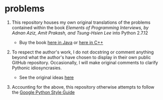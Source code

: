 # problems

1. This repository houses my own original translations of the problems contained within the book *Elements of Programming Interviews, by Adnan Aziz, Amit Prakash, and Tsung-Hsien Lee* into Python 2.7.12
   * Buy the book [here in Java](https://www.amazon.com/dp/1517671272/ref=cm_sw_su_dp) or [here in C++](https://www.amazon.com/Elements-Programming-Interviews-Insiders-Guide/dp/1479274836/ref=cm_cr_dp_asin_lnk)
   
2. To respect the author's work, I do not docstring or comment anything beyond what the author's have chosen to display in their own public GitHub repository. Occasionally, I will make original comments to clarify Pythonic idiosyncrasies.
   * See the original ideas [here](https://github.com/adnanaziz/epicode)

4. Accounting for the above, this repository otherwise attempts to follow the [Google Python Style Guide](https://google.github.io/styleguide/pyguide.html)

